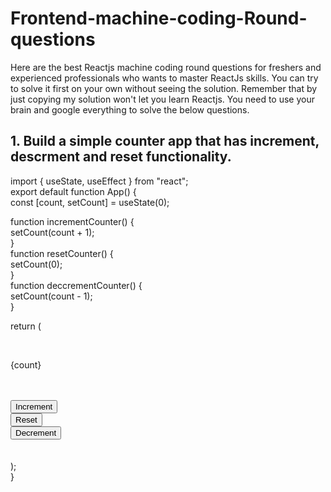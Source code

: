 # Frontend-machine-coding-Round-questions

Here are the best Reactjs machine coding round questions for freshers and experienced professionals who wants to master ReactJs skills. You can try to solve it first on your own without seeing the solution. Remember that by just copying my solution won't let you learn Reactjs. You need to use your brain and google everything to solve the below questions.

## 1. Build a simple counter app that has increment, descrment and reset functionality.


import { useState, useEffect } from "react";<br/>
export default function App() {<br/>
  const [count, setCount] = useState(0);<br/>

  function incrementCounter() {<br/>
    setCount(count + 1);<br/>
  }<br/>
  function resetCounter() {<br/>
    setCount(0);<br/>
  }<br/>
  function deccrementCounter() {<br/>
    setCount(count - 1);<br/>
  }<br/>

  return (<br/>
    <div><br/>
      <p>{count}</p><br/>
      <div><br/>
        <button onClick={incrementCounter}>Increment</button><br/>
        <button onClick={resetCounter}>Reset</button><br/>
        <button onClick={deccrementCounter}>Decrement</button><br/>
      </div><br/>
    </div><br/>
  );<br/>
}
